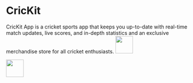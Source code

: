 # CricKit
CricKit App is a cricket sports app that keeps you up-to-date with real-time match updates, live scores, and in-depth statistics and an exclusive merchandise store for all cricket enthusiasts.
<img src="![simulator_screenshot_D0A7499F-DAA3-4540-A691-FA994968DC4F](https://github.com/qaisar-hub/CricKit/assets/98053898/c7524586-a48d-4557-a2da-21818098edad)" width="48">

<img src="![simulator_screenshot_CE383962-8FC6-4FBD-945B-8F67A08E2A5A](https://github.com/qaisar-hub/CricKit/assets/98053898/7eb2880c-c9d7-40c2-94cb-d2ce068acdf5)" width="48">

